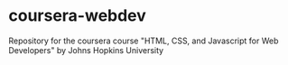 # coursera-webdev
Repository for the coursera course "HTML, CSS, and Javascript for Web Developers" by Johns Hopkins University
